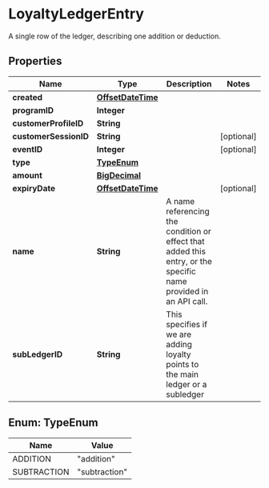 

# LoyaltyLedgerEntry

A single row of the ledger, describing one addition or deduction.
## Properties

Name | Type | Description | Notes
------------ | ------------- | ------------- | -------------
**created** | [**OffsetDateTime**](OffsetDateTime.md) |  | 
**programID** | **Integer** |  | 
**customerProfileID** | **String** |  | 
**customerSessionID** | **String** |  |  [optional]
**eventID** | **Integer** |  |  [optional]
**type** | [**TypeEnum**](#TypeEnum) |  | 
**amount** | [**BigDecimal**](BigDecimal.md) |  | 
**expiryDate** | [**OffsetDateTime**](OffsetDateTime.md) |  |  [optional]
**name** | **String** | A name referencing the condition or effect that added this entry, or the specific name provided in an API call. | 
**subLedgerID** | **String** | This specifies if we are adding loyalty points to the main ledger or a subledger | 



## Enum: TypeEnum

Name | Value
---- | -----
ADDITION | &quot;addition&quot;
SUBTRACTION | &quot;subtraction&quot;



